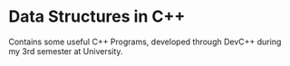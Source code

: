 # Data Structures in C++
Contains some useful C++ Programs, developed through DevC++ during my 3rd semester at University.
